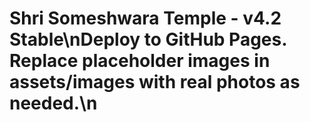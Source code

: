# Shri Someshwara Temple - v4.2 Stable\nDeploy to GitHub Pages. Replace placeholder images in assets/images with real photos as needed.\n